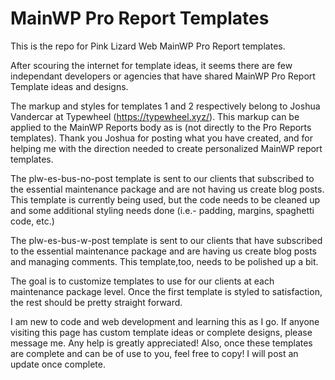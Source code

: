# MainWP Pro Report Templates
This is the repo for Pink Lizard Web MainWP Pro Report templates. 

After scouring the internet for template ideas, it seems there are few independant developers or agencies that have shared MainWP Pro Report Template ideas and designs. 

The markup and styles for templates 1 and 2 respectively belong to Joshua Vandercar at Typewheel (https://typewheel.xyz/). This markup can be applied to the MainWP Reports body as is (not directly to the Pro Reports templates). Thank you Joshua for posting what you have created, and for helping me with the direction needed to create personalized MainWP report templates.

The plw-es-bus-no-post template is sent to our clients that subscribed to the essential maintenance package and are not having us create blog posts. This template is currently being used, but the code needs to be cleaned up and some additional styling needs done (i.e.- padding, margins, spaghetti code, etc.)

The plw-es-bus-w-post template is sent to our clients that have subscribed to the essential maintenance package and are having us create blog posts and managing comments. This template,too, needs to be polished up a bit.

The goal is to customize templates to use for our clients at each maintenance package level. Once the first template is styled to satisfaction, the rest should be  pretty straight forward.

I am new to code and web development and learning this as I go. If anyone visiting this page has custom template ideas or complete designs, please message me. Any help is greatly appreciated! Also, once these templates are complete and can be of use to you, feel free to copy! I will post an update once complete.